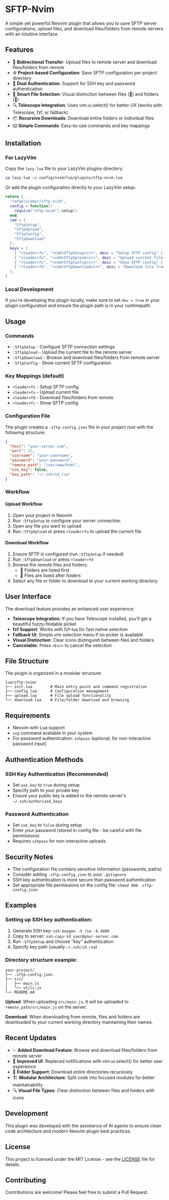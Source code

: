 # SFTP-Nvim

A simple yet powerful Neovim plugin that allows you to save SFTP server configurations, upload files, and download files/folders from remote servers with an intuitive interface.

## Features

- 📁 **Bidirectional Transfer**: Upload files to remote server and download files/folders from remote
- ⚙️ **Project-based Configuration**: Save SFTP configuration per project directory
- 🔐 **Dual Authentication**: Support for SSH key and password authentication
- 🎯 **Smart File Selection**: Visual distinction between files (📄) and folders (📁)
- 🔍 **Telescope Integration**: Uses vim.ui.select() for better UX (works with Telescope, fzf, or fallback)
- 📦 **Recursive Downloads**: Download entire folders or individual files
- ⌨️ **Simple Commands**: Easy-to-use commands and key mappings

## Installation

### For LazyVim

Copy the `lazy.lua` file to your LazyVim plugins directory:

```bash
cp lazy.lua ~/.config/nvim/lua/plugins/sftp-nvim.lua
```

Or add the plugin configuration directly to your LazyVim setup:

```lua
return {
  "rafaelsieber/sftp-nvim",
  config = function()
    require("sftp-nvim").setup()
  end,
  cmd = {
    "SftpSetup",
    "SftpUpload", 
    "SftpConfig",
    "SftpDownload"
  },
  keys = {
    { "<leader>fs", "<cmd>SftpSetup<cr>", desc = "Setup SFTP config" },
    { "<leader>fu", "<cmd>SftpUpload<cr>", desc = "Upload current file via SFTP" },
    { "<leader>fc", "<cmd>SftpConfig<cr>", desc = "Show SFTP config" },
    { "<leader>fd", "<cmd>SftpDownload<cr>", desc = "Download file from remote via SFTP" },
  },
}
```

### Local Development

If you're developing this plugin locally, make sure to set `dev = true` in your plugin configuration and ensure the plugin path is in your runtimepath.

## Usage

### Commands

- `:SftpSetup` - Configure SFTP connection settings
- `:SftpUpload` - Upload the current file to the remote server
- `:SftpDownload` - Browse and download files/folders from remote server
- `:SftpConfig` - Show current SFTP configuration

### Key Mappings (default)

- `<leader>fs` - Setup SFTP config
- `<leader>fu` - Upload current file
- `<leader>fd` - Download files/folders from remote
- `<leader>fc` - Show SFTP config

### Configuration File

The plugin creates a `.sftp-config.json` file in your project root with the following structure:

```json
{
  "host": "your-server.com",
  "port": 22,
  "username": "your-username",
  "password": "your-password",
  "remote_path": "/var/www/html",
  "use_key": false,
  "key_path": "~/.ssh/id_rsa"
}
```

### Workflow

#### Upload Workflow
1. Open your project in Neovim
2. Run `:SftpSetup` to configure your server connection
3. Open any file you want to upload
4. Run `:SftpUpload` or press `<leader>fu` to upload the current file

#### Download Workflow
1. Ensure SFTP is configured (run `:SftpSetup` if needed)
2. Run `:SftpDownload` or press `<leader>fd`
3. Browse the remote files and folders:
   - 📁 Folders are listed first
   - 📄 Files are listed after folders
4. Select any file or folder to download to your current working directory

## User Interface

The download feature provides an enhanced user experience:

- **Telescope Integration**: If you have Telescope installed, you'll get a beautiful fuzzy-findable picker
- **fzf Support**: Works with fzf-lua for fast native selection
- **Fallback UI**: Simple vim selection menu if no picker is available
- **Visual Distinction**: Clear icons distinguish between files and folders
- **Cancelable**: Press `<Esc>` to cancel the selection

## File Structure

The plugin is organized in a modular structure:

```
lua/sftp-nvim/
├── init.lua        # Main entry point and command registration
├── config.lua      # Configuration management
├── upload.lua      # File upload functionality  
└── download.lua    # File/folder download and browsing
```

## Requirements

- Neovim with Lua support
- `scp` command available in your system
- For password authentication: `sshpass` (optional, for non-interactive password input)

## Authentication Methods

### SSH Key Authentication (Recommended)
- Set `use_key` to `true` during setup
- Specify path to your private key
- Ensure your public key is added to the remote server's `~/.ssh/authorized_keys`

### Password Authentication
- Set `use_key` to `false` during setup
- Enter your password (stored in config file - be careful with file permissions)
- Requires `sshpass` for non-interactive uploads

## Security Notes

- The configuration file contains sensitive information (passwords, paths)
- Consider adding `.sftp-config.json` to your `.gitignore`
- SSH key authentication is more secure than password authentication
- Set appropriate file permissions on the config file: `chmod 600 .sftp-config.json`

## Examples

### Setting up SSH key authentication:
1. Generate SSH key: `ssh-keygen -t rsa -b 4096`
2. Copy to server: `ssh-copy-id user@your-server.com`
3. Run `:SftpSetup` and choose "key" authentication
4. Specify key path (usually `~/.ssh/id_rsa`)

### Directory structure example:
```
your-project/
├── .sftp-config.json
├── src/
│   ├── main.js
│   └── utils.js
└── README.md
```

**Upload**: When uploading `src/main.js`, it will be uploaded to `remote_path/src/main.js` on the server.

**Download**: When downloading from remote, files and folders are downloaded to your current working directory maintaining their names.

## Recent Updates

- ✨ **Added Download Feature**: Browse and download files/folders from remote server
- 🎨 **Improved UI**: Replaced notifications with vim.ui.select() for better user experience  
- 📁 **Folder Support**: Download entire directories recursively
- 🏗️ **Modular Architecture**: Split code into focused modules for better maintainability
- 🔍 **Visual File Types**: Clear distinction between files and folders with icons

## Development

This plugin was developed with the assistance of AI agents to ensure clean code architecture and modern Neovim plugin best practices.

## License

This project is licensed under the MIT License - see the [LICENSE](LICENSE) file for details.

## Contributing

Contributions are welcome! Please feel free to submit a Pull Request.
